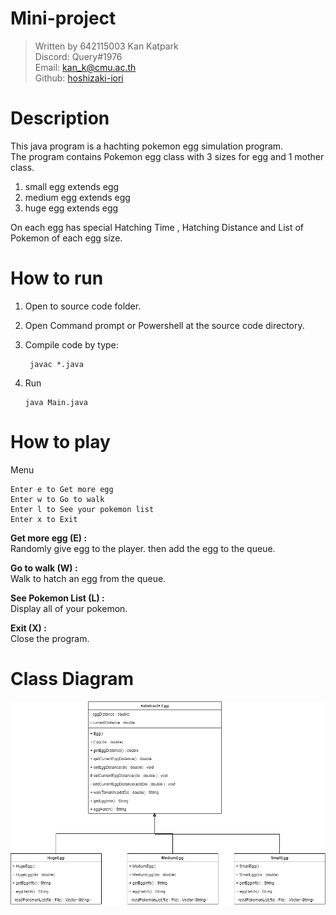 # Mini-project
> Written by 642115003 Kan Katpark    
> Discord: Query#1976    
> Email: kan_k@cmu.ac.th  
> Github: <a href="https://github.com/hoshizaki-iori">hoshizaki-iori</a>  


# Description  
  This java program is a hachting pokemon egg simulation program.  
  The program contains Pokemon egg class with 3 sizes for egg and 1 mother class.    
  1. small egg extends egg    
  2. medium egg extends egg  
  3. huge egg extends egg  

  On each egg has special Hatching Time , Hatching Distance and List of Pokemon of each egg size.

# How to run  
1. Open to source code folder.  


2. Open Command prompt or Powershell at the source code directory.  


3. Compile code by type:  
    ```
	 javac *.java
    ```
4. Run  
    ```
    java Main.java  
    ```   

# How to play  
Menu 
```
Enter e to Get more egg
Enter w to Go to walk
Enter l to See your pokemon list
Enter x to Exit
```  
**Get more egg (E) :**   
Randomly give egg to the player. then add the egg to the queue.  
  
**Go to walk (W) :**  
Walk to hatch an egg from the queue.  
  
**See Pokemon List (L) :**  
Display all of your pokemon.  
  
**Exit (X) :**  
Close the program.  

# Class Diagram
![classDiagram](./ClassDiagram.png)
